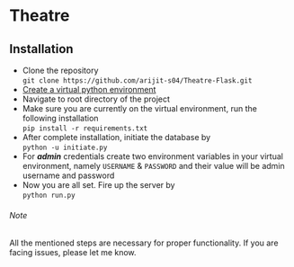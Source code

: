 # Theatre
## Installation
- Clone the repository  
`git clone https://github.com/arijit-s04/Theatre-Flask.git`
- [Create a virtual python environment](https://www.geeksforgeeks.org/creating-python-virtual-environment-windows-linux/)
- Navigate to root directory of the project
- Make sure you are currently on the virtual environment, run the following installation  
`pip install -r requirements.txt`
- After complete installation, initiate the database by  
    `python -u initiate.py`
- For ***admin*** credentials create two environment variables in your virtual environment, namely `USERNAME` & `PASSWORD` and their value will be admin username and password
- Now you are all set. Fire up the server by  
    `python run.py`

###### Note  
All the mentioned steps are necessary for proper functionality. If you are facing issues, please let me know.
